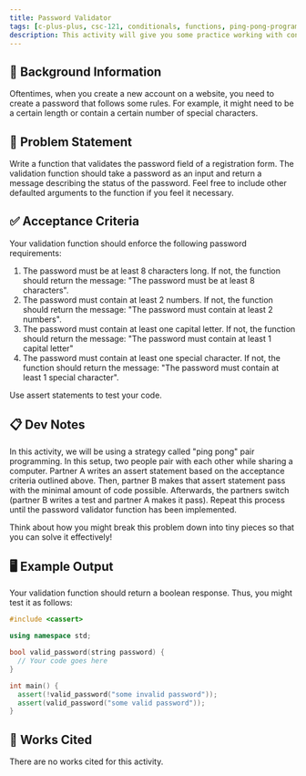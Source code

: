 ```yaml
---
title: Password Validator
tags: [c-plus-plus, csc-121, conditionals, functions, ping-pong-programming]
description: This activity will give you some practice working with conditionals.
---
```


## 🔖 Background Information

Oftentimes, when you create a new account on a website, you need to create a password that follows some rules. For example, it might need to be a certain length or contain a certain number of special characters.

## 🎯 Problem Statement

Write a function that validates the password field of a registration form. The validation function should take a password as an input and return a message describing the status of the password. Feel free to include other defaulted arguments to the function if you feel it necessary.

## ✅ Acceptance Criteria

Your validation function should enforce the following password requirements:

1. The password must be at least 8 characters long. If not, the function should return the message: "The password must be at least 8 characters".
2. The password must contain at least 2 numbers. If not, the function should return the message: "The password must contain at least 2 numbers".
3. The password must contain at least one capital letter. If not, the function should return the message: "The password must contain at least 1 capital letter"
4. The password must contain at least one special character. If not, the function should return the message: "The password must contain at least 1 special character".

Use assert statements to test your code.

## 📋 Dev Notes

In this activity, we will be using a strategy called "ping pong" pair programming. In this setup, two people pair with each other while sharing a computer. Partner A writes an assert statement based on the acceptance criteria outlined above. Then, partner B makes that assert statement pass with the minimal amount of code possible. Afterwards, the partners switch (partner B writes a test and partner A makes it pass). Repeat this process until the password validator function has been implemented.

Think about how you might break this problem down into tiny pieces so that you can solve it effectively!

## 🖥️ Example Output

Your validation function should return a boolean response. Thus, you might test it as follows:

```cpp
#include <cassert>

using namespace std;

bool valid_password(string password) {
  // Your code goes here
}

int main() {
  assert(!valid_password("some invalid password"));
  assert(valid_password("some valid password"));
}
```

## 📘 Works Cited

There are no works cited for this activity.
